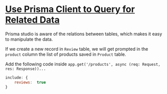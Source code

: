 # [Use Prisma Client to Query for Related Data](prisma-use-prisma-client-to-query-for-related-data)

<TimeStamp start="0:02" end="0:07">

Prisma studio is aware of the relations between tables, which makes it easy to manipulate the data.

</TimeStamp>

<TimeStamp start="0:10" end="0:17">

If we create a new record in `Review` table, we will get prompted in the `product` column the list of products saved in `Product` table.

</TimeStamp>

<TimeStamp start="0:44" end="0:51">

Add the following code inside `app.get('/products', async (req: Request, res: Response))...`

```jsx
include: {
    reviews:  true
}
```
</TimeStamp>

